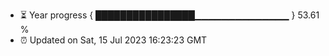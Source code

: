 - ⏳ Year progress { ████████████████▁▁▁▁▁▁▁▁▁▁▁▁▁▁ } 53.61 %
- ⏰ Updated on Sat, 15 Jul 2023 16:23:23 GMT

